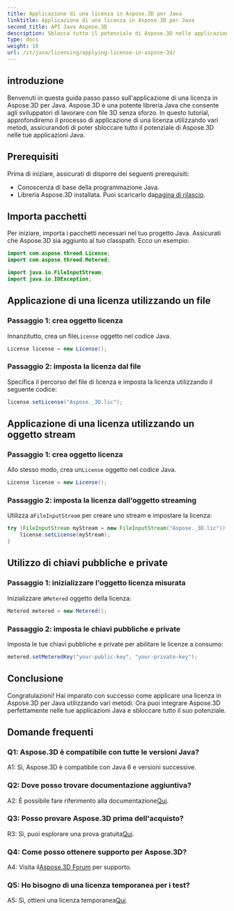 ```yaml
---
title: Applicazione di una licenza in Aspose.3D per Java
linktitle: Applicazione di una licenza in Aspose.3D per Java
second_title: API Java Aspose.3D
description: Sblocca tutto il potenziale di Aspose.3D nelle applicazioni Java seguendo la nostra guida completa sull'applicazione delle licenze.
type: docs
weight: 10
url: /it/java/licensing/applying-license-in-aspose-3d/
---
```

## introduzione

Benvenuti in questa guida passo passo sull'applicazione di una licenza in Aspose.3D per Java. Aspose.3D è una potente libreria Java che consente agli sviluppatori di lavorare con file 3D senza sforzo. In questo tutorial, approfondiremo il processo di applicazione di una licenza utilizzando vari metodi, assicurandoti di poter sbloccare tutto il potenziale di Aspose.3D nelle tue applicazioni Java.

## Prerequisiti

Prima di iniziare, assicurati di disporre dei seguenti prerequisiti:

- Conoscenza di base della programmazione Java.
-  Libreria Aspose.3D installata. Puoi scaricarlo da[pagina di rilascio](https://releases.aspose.com/3d/java/).

## Importa pacchetti

Per iniziare, importa i pacchetti necessari nel tuo progetto Java. Assicurati che Aspose.3D sia aggiunto al tuo classpath. Ecco un esempio:

```java
import com.aspose.threed.License;
import com.aspose.threed.Metered;

import java.io.FileInputStream;
import java.io.IOException;
```

## Applicazione di una licenza utilizzando un file

### Passaggio 1: crea oggetto licenza

 Innanzitutto, crea un file`License` oggetto nel codice Java.

```java
License license = new License();
```

### Passaggio 2: imposta la licenza dal file

Specifica il percorso del file di licenza e imposta la licenza utilizzando il seguente codice:

```java
license.setLicense("Aspose._3D.lic");
```

## Applicazione di una licenza utilizzando un oggetto stream

### Passaggio 1: crea oggetto licenza

 Allo stesso modo, crea un`License` oggetto nel codice Java.

```java
License license = new License();
```

### Passaggio 2: imposta la licenza dall'oggetto streaming

 Utilizza a`FileInputStream` per creare uno stream e impostare la licenza:

```java
try (FileInputStream myStream = new FileInputStream("Aspose._3D.lic")) {
    license.setLicense(myStream);
}
```

## Utilizzo di chiavi pubbliche e private

### Passaggio 1: inizializzare l'oggetto licenza misurata

 Inizializzare a`Metered` oggetto della licenza:

```java
Metered metered = new Metered();
```

### Passaggio 2: imposta le chiavi pubbliche e private

Imposta le tue chiavi pubbliche e private per abilitare le licenze a consumo:

```java
metered.setMeteredKey("your-public-key", "your-private-key");
```

## Conclusione

Congratulazioni! Hai imparato con successo come applicare una licenza in Aspose.3D per Java utilizzando vari metodi. Ora puoi integrare Aspose.3D perfettamente nelle tue applicazioni Java e sbloccare tutto il suo potenziale.

## Domande frequenti

### Q1: Aspose.3D è compatibile con tutte le versioni Java?

A1: Sì, Aspose.3D è compatibile con Java 6 e versioni successive.

### Q2: Dove posso trovare documentazione aggiuntiva?

 A2: È possibile fare riferimento alla documentazione[Qui](https://reference.aspose.com/3d/java/).

### Q3: Posso provare Aspose.3D prima dell'acquisto?

 R3: Sì, puoi esplorare una prova gratuita[Qui](https://releases.aspose.com/).

### Q4: Come posso ottenere supporto per Aspose.3D?

 A4: Visita il[Aspose.3D Forum](https://forum.aspose.com/c/3d/18) per supporto.

### Q5: Ho bisogno di una licenza temporanea per i test?

 A5: Sì, ottieni una licenza temporanea[Qui](https://purchase.aspose.com/temporary-license/).